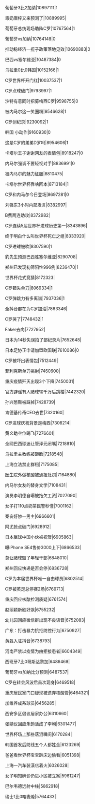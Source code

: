 葡萄牙3比2加纳|10897111|1

毒奶唐梓又来预测了|10889995|

葡萄牙总统现场助阵C罗|10767564|1

葡萄牙vs加纳|10764148|0

推动稳经济一揽子政策落地见效|10690883|0

巴西vs塞尔维亚|10487384|0

乌拉圭0比0韩国|10152166|1

C罗世界杯开门红|10037537|1

C罗点球破门|9793997|1

沙特有意同时招募梅西C罗|9598755|0

被内马尔这一笑圈粉|9546628|1

C罗创纪录|9230092|1

韩国 小动作|9160930|0

这是C罗的弟弟D罗吗|8954606|1

卡塔尔王子谢谢网友的表情包|8918247|0

内马尔强调不要轻视对手|8836991|0

被内马尔的魅力征服|8810475|

卡塔尔世界杯靠啥回本|8713184|1

C罗和内马尔今日登场|8697281|0

刘强东3小时内部发言|8382997|

B费两连助攻|8372982|

C罗连续5届世界杯进球历史第一|8343896|

终于明白什么叫世界杯死亡之组|8333920|

C罗进球被吹|8307590|1

豹先生预测巴西胜塞尔维亚|8290708|

郑州已发现初筛阳性996例|8236470|1

世界杯花式竞猜|8172323|

C罗错失单刀|8069334|1

C罗弹跳力有多离谱|7937036|1

全抖音都在为C罗加油|7863346|

C罗哭了|7748432|1

Faker去向|7727952|

日本为14秒失误拍了部纪录片|7652648|

日本足协正申请加盟欧国联|7610086|0

C罗被吓出表情包|7512449|

菲利克斯单刀挑射|7460600|

重庆疫情歼灭出现3个下降|7450031|

官方辟谣有人赌球输千万后跳楼|7442320|

孙兴慜鞋被踩掉|7428739|

肯德基传奇CEO去世|7320160|

C罗进球庆祝背景是梅西|7308214|

黄义助空位踢飞|7276601|

全网巴西球迷让管泽元闭嘴|7218810|

乌拉圭主教练被砸脸|7218548|

上海立法禁止群租|7175085|

医生院外做核酸被通报处罚|7164880|

内马尔女友的替身文学|7108431|

演员李明德自曝被拖欠工资|7027090|

女子打110点奶茶民警秒懂|7001162|

秦奋好惨一男主|6966601|

阿尤抢点破门|6928912|

日本赢球中国小伙被祝贺|6905863|

曝iPhone SE4售价3000上下|6866533|

莫让赌球毁了年轻干部|6848010|

郑州回应快递是否会停|6836728|

C罗为本届世界杯唯一自由球员|6802514|

C罗被英足总停赛2场|6769713|

重庆回应核酸检测质疑|6761574|

赵丽颖新剧好飒|6755232|

幼儿园回应微信群出现不良语音|6752083|

广东：打击暴力抗拒防控行为|6750927|

黄磊入驻抖音|6738793|

河南严禁以疫情为由拒接患者|6604349|

西班牙7比0哥斯达黎加|6489468|

葡萄牙vs加纳比分预测|6487537|

C罗在转会风波后首次现身|6469518|

重庆居民家门口疑现被遗弃核酸管|6464321|

加维养成系球员|6456285|

西安多区倡议居家办公|6310660|

张婧仪回应朱韵活成了李峋|6301477|

世界杯场上那些落泪瞬间|6170284|

韩国首发后防线五个人都姓金|6123269|

爸爸看世界杯宝宝趴床边偷看|6051398|

上海一汽车装潢店着火|6026028|

女子明知确诊仍进小区被立案|5961247|

巴尔韦德远射中柱|5862918|

瑞士1比0喀麦隆|5764433|

